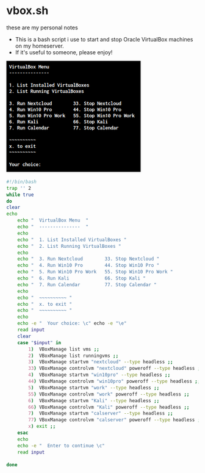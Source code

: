 # vbox.sh
these are my personal notes

- This is a bash script i use to start and stop Oracle VirtualBox machines on my homeserver.
- If it's useful to someone, please enjoy!

![vbox](https://github.com/tommyh1/vbox.sh/blob/346191806befeb7017896e585bd3632a9a534c29/vbox.png)

```bash
#!/bin/bash
trap '' 2
while true
do
clear
echo   
    echo "  VirtualBox Menu  "
    echo "  ---------------  "
    echo 
    echo "  1. List Installed VirtualBoxes "
    echo "  2. List Running VirtualBoxes "
    echo
    echo "  3. Run Nextcloud        33. Stop Nextcloud "
    echo "  4. Run Win10 Pro        44. Stop Win10 Pro "
    echo "  5. Run Win10 Pro Work   55. Stop Win10 Pro Work "
    echo "  6. Run Kali             66. Stop Kali "
    echo "  7. Run Calendar         77. Stop Calendar "
    echo
    echo "  ~~~~~~~~~~ "
    echo "  x. to exit "
    echo "  ~~~~~~~~~~ "
    echo
    echo -e "  Your choice: \c" echo -e "\e"
    read input
    clear
    case "$input" in
        1)  VBoxManage list vms ;;
        2)  VBoxManage list runningvms ;;
        3)  VBoxManage startvm "nextcloud" --type headless ;;
        33) VBoxManage controlvm "nextcloud" poweroff --type headless ;;
        4)  VBoxManage startvm "win10pro" --type headless ;;
        44) VBoxManage controlvm "win10pro" poweroff --type headless ;;
        5)  VBoxManage startvm "work" --type headless ;;
        55) VBoxManage controlvm "work" poweroff --type headless ;;
        6)  VBoxManage startvm "Kali" --type headless ;;
        66) VBoxManage controlvm "Kali" poweroff --type headless ;;
        7)  VBoxManage startvm "calserver" --type headless ;;
        77) VBoxManage controlvm "calserver" poweroff --type headless ;;
        x) exit ;;
    esac
    echo
    echo -e "  Enter to continue \c"
    read input

done

```
